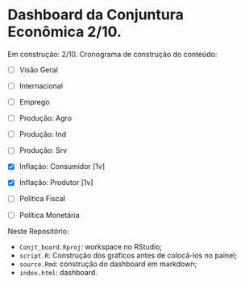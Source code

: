 # Dashboard da Conjuntura Econômica 2/10.

Em construção: 2/10.
Cronograma de construção do conteúdo:

   - [ ] Visão Geral
   - [ ] Internacional
   - [ ] Emprego
   - [ ] Produção: Agro
   - [ ] Produção: Ind
   - [ ] Produção: Srv 
   - [x] Inflação: Consumidor [1v]
   - [x] Inflação: Produtor   [1v] 
   - [ ] Política Fiscal 
   - [ ] Política Monetária 
   

Neste Repositório:
 
   - `Conjt_board.Rproj`: workspace no RStudio;
   - `script.R`: Construção dos gráficos antes de colocá-los no painel;
   - `source.Rmd`: construção do dashboard em markdown;
   - `index.html`: dashboard.
